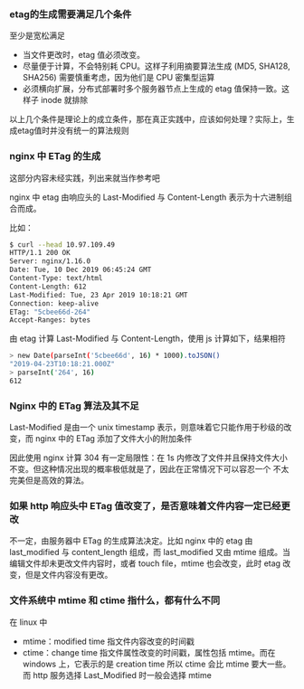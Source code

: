 ### etag的生成需要满足几个条件
至少是宽松满足
- 当文件更改时，etag 值必须改变。
- 尽量便于计算，不会特别耗 CPU。这样子利用摘要算法生成 (MD5, SHA128, SHA256) 需要慎重考虑，因为他们是 CPU 密集型运算
- 必须横向扩展，分布式部署时多个服务器节点上生成的 etag 值保持一致。这样子 inode 就排除

以上几个条件是理论上的成立条件，那在真正实践中，应该如何处理？实际上，生成etag值时并没有统一的算法规则

### nginx 中 ETag 的生成
这部分内容未经实践，列出来就当作参考吧

nginx 中 etag 由响应头的 Last-Modified 与 Content-Length 表示为十六进制组合而成。

比如：
```bash
$ curl --head 10.97.109.49
HTTP/1.1 200 OK
Server: nginx/1.16.0
Date: Tue, 10 Dec 2019 06:45:24 GMT
Content-Type: text/html
Content-Length: 612
Last-Modified: Tue, 23 Apr 2019 10:18:21 GMT
Connection: keep-alive
ETag: "5cbee66d-264"
Accept-Ranges: bytes
```
由 etag 计算 Last-Modified 与 Content-Length，使用 js 计算如下，结果相符

```bash
> new Date(parseInt('5cbee66d', 16) * 1000).toJSON()
"2019-04-23T10:18:21.000Z"
> parseInt('264', 16)
612
```

### Nginx 中的 ETag 算法及其不足
Last-Modified 是由一个 unix timestamp 表示，则意味着它只能作用于秒级的改变，而 nginx 中的 ETag 添加了文件大小的附加条件

因此使用 nginx 计算 304 有一定局限性：在 1s 内修改了文件并且保持文件大小不变。但这种情况出现的概率极低就是了，因此在正常情况下可以容忍一个
不太完美但是高效的算法。

### 如果 http 响应头中 ETag 值改变了，是否意味着文件内容一定已经更改
不一定，由服务器中 ETag 的生成算法决定。比如 nginx 中的 etag 由 last_modified 与 content_length 组成，而 last_modified 又由 mtime
组成。当编辑文件却未更改文件内容时，或者 touch file，mtime 也会改变，此时 etag 改变，但是文件内容没有更改。


### 文件系统中 mtime 和 ctime 指什么，都有什么不同
在 linux 中
- mtime：modified time 指文件内容改变的时间戳
- ctime：change time 指文件属性改变的时间戳，属性包括 mtime。而在 windows 上，它表示的是 creation time
所以 ctime 会比 mtime 要大一些。而 http 服务选择 Last_Modified 时一般会选择 mtime
